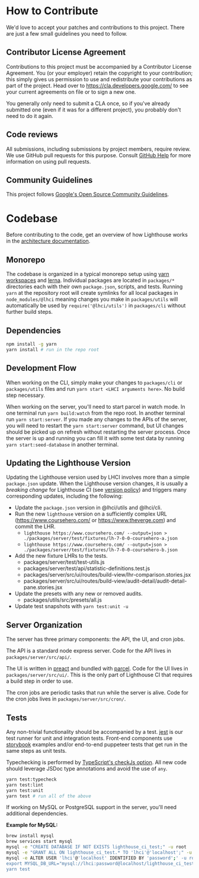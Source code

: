 # How to Contribute

We'd love to accept your patches and contributions to this project. There are
just a few small guidelines you need to follow.

## Contributor License Agreement

Contributions to this project must be accompanied by a Contributor License
Agreement. You (or your employer) retain the copyright to your contribution;
this simply gives us permission to use and redistribute your contributions as
part of the project. Head over to <https://cla.developers.google.com/> to see
your current agreements on file or to sign a new one.

You generally only need to submit a CLA once, so if you've already submitted one
(even if it was for a different project), you probably don't need to do it
again.

## Code reviews

All submissions, including submissions by project members, require review. We
use GitHub pull requests for this purpose. Consult
[GitHub Help](https://help.github.com/articles/about-pull-requests/) for more
information on using pull requests.

## Community Guidelines

This project follows [Google's Open Source Community
Guidelines](https://opensource.google.com/conduct/).

# Codebase

Before contributing to the code, get an overview of how Lighthouse works in the [architecture documentation](./docs/architecture.md).

## Monorepo

The codebase is organized in a typical monorepo setup using [yarn workspaces](https://classic.yarnpkg.com/en/docs/workspaces/) and [lerna](https://github.com/lerna/lerna). Individual packages are located in `packages/*` directories each with their own `package.json`, scripts, and tests. Running `yarn` at the repository root will create symlinks for all local packages in `node_modules/@lhci` meaning changes you make in `packages/utils` will automatically be used by `require('@lhci/utils')` in `packages/cli` without further build steps.

## Dependencies

```bash
npm install -g yarn
yarn install # run in the repo root
```

## Development Flow

When working on the CLI, simply make your changes to `packages/cli` or `packages/utils` files and run `yarn start <LHCI arguments here>`. No build step necessary.

When working on the server, you'll need to start parcel in watch mode. In one terminal run `yarn build:watch` from the repo root. In another terminal run `yarn start:server`. If you made any changes to the APIs of the server, you will need to restart the `yarn start:server` command, but UI changes should be picked up on refresh without restarting the server process. Once the server is up and running you can fill it with some test data by running `yarn start:seed-database` in another terminal.

## Updating the Lighthouse Version

Updating the Lighthouse version used by LHCI involves more than a simple `package.json` update. When the Lighthouse version changes, it is usually a _breaking change_ for Lighthouse CI (see [version policy](./docs/version-policy.md)) and triggers many corresponding updates, including the following:

- Update the `package.json` version in @lhci/utils and @lhci/cli.
- Run the new `lighthouse` version on a sufficiently complex URL (https://www.coursehero.com/ or https://www.theverge.com) and commit the LHR.
  - `lighthouse https://www.coursehero.com/ --output=json > ./packages/server/test/fixtures/lh-7-0-0-coursehero-a.json`
  - `lighthouse https://www.coursehero.com/ --output=json > ./packages/server/test/fixtures/lh-7-0-0-coursehero-b.json`
- Add the new fixture LHRs to the tests.
  - packages/server/test/test-utils.js
  - packages/server/test/api/statistic-definitions.test.js
  - packages/server/src/ui/routes/build-view/lhr-comparison.stories.jsx
  - packages/server/src/ui/routes/build-view/audit-detail/audit-detail-pane.stories.jsx
- Update the presets with any new or removed audits.
  - packages/utils/src/presets/all.js
- Update test snapshots with `yarn test:unit -u`

## Server Organization

The server has three primary components: the API, the UI, and cron jobs.

The API is a standard node express server. Code for the API lives in `packages/server/src/api/`.

The UI is written in [preact](https://preactjs.com/) and bundled with [parcel](https://parceljs.org/). Code for the UI lives in `packages/server/src/ui/`. This is the only part of Lighthouse CI that requires a build step in order to use.

The cron jobs are periodic tasks that run while the server is alive. Code for the cron jobs lives in `packages/server/src/cron/`.

## Tests

Any non-trivial functionality should be accompanied by a test. [jest](https://jestjs.io/) is our test runner for unit and integration tests. Front-end components use [storybook](https://storybook.js.org/) examples and/or end-to-end puppeteer tests that get run in the same steps as unit tests.

Typechecking is performed by [TypeScript's checkJs option](https://www.typescriptlang.org/docs/handbook/type-checking-javascript-files.html). All new code should leverage JSDoc type annotations and avoid the use of `any`.

```bash
yarn test:typecheck
yarn test:lint
yarn test:unit
yarn test # run all of the above
```

If working on MySQL or PostgreSQL support in the server, you'll need additional dependencies.

**Example for MySQL:**

```bash
brew install mysql
brew services start mysql
mysql -e "CREATE DATABASE IF NOT EXISTS lighthouse_ci_test;" -u root
mysql -e "GRANT ALL ON lighthouse_ci_test.* TO 'lhci'@'localhost';" -u root
mysql -e ALTER USER 'lhci'@'localhost' IDENTIFIED BY 'password';' -u root
export MYSQL_DB_URL="mysql://lhci:password@localhost/lighthouse_ci_test"
yarn test
```
